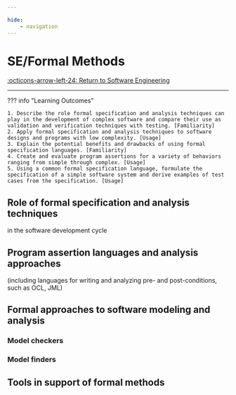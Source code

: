 ```yaml
---

hide:
    - navigation 
---
```

# SE/Formal Methods

[:octicons-arrow-left-24: Return to Software Engineering](/Bodies-of-Knowledge/Software-Engineering/)

---

??? info "Learning Outcomes"

    1. Describe the role formal specification and analysis techniques can play in the development of complex software and compare their use as validation and verification techniques with testing. [Familiarity]
    2. Apply formal specification and analysis techniques to software designs and programs with low complexity. [Usage]
    3. Explain the potential benefits and drawbacks of using formal specification languages. [Familiarity]
    4. Create and evaluate program assertions for a variety of behaviors ranging from simple through complex. [Usage]
    5. Using a common formal specification language, formulate the specification of a simple software system and derive examples of test cases from the specification. [Usage]

## Role of formal specification and analysis techniques

in the software development cycle

## Program assertion languages and analysis approaches

(including languages for writing and analyzing pre- and post-conditions, such as OCL, JML)

## Formal approaches to software modeling and analysis

### Model checkers

### Model finders

## Tools in support of formal methods